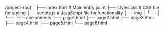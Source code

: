 /project-root
│
├── index.html        # Main entry point
├── styles.css        # CSS file for styling
├── scripts.js        # JavaScript file for functionality
├── img
│   └──
│   └──
└── components
    ├── page1.html
    ├── page2.html
    ├── page3.html
    ├── page4.html
    ├── page5.html
    └── page6.html